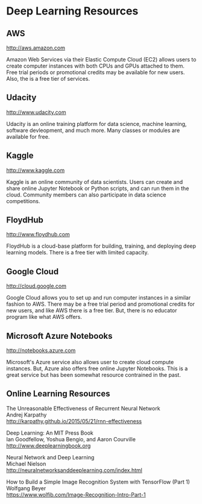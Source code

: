 # Deep Learning Resources

## AWS
http://aws.amazon.com

Amazon Web Services via their Elastic Compute Cloud (EC2) allows users to create computer instances with both CPUs and GPUs attached to them. Free trial periods or promotional credits may be available for new users. Also, the is a free tier of services.

## Udacity
http://www.udacity.com

Udacity is an online training platform for data science, machine learning, software devleopment, and much more. Many classes or modules are available for free. 

## Kaggle
http://www.kaggle.com

Kaggle is an online community of data scientists. Users can create and share online Jupyter Notebook or Python scripts, and can run them in the cloud. Community members can also participate in data science competitions.

## FloydHub
http://www.floydhub.com

FloydHub is a cloud-base platform for building, training, and deploying deep learning models. There is a free tier with limited capacity.

## Google Cloud
http://cloud.google.com

Google Cloud allows you to set up and run computer instances in a similar fashion to AWS. There may be a free trial period and promotional credits for new users, and like AWS there is a free tier. But, there is no educator program like what AWS offers. 

## Microsoft Azure Notebooks

http://notebooks.azure.com

Microsoft's Azure service also allows user to create cloud compute instances. But, Azure also offers free online Jupyter Notebooks. This is a great service but has been somewhat resource contrained in the past. 

## Online Learning Resources

The Unreasonable Effectiveness of Recurrent Neural Network<br>
Andrej Karpathy<br>
http://karpathy.github.io/2015/05/21/rnn-effectiveness

Deep Learning: An MIT Press Book<br>
Ian Goodfellow, Yoshua Bengio, and Aaron Courville<br>
http://www.deeplearningbook.org

Neural Network and Deep Learning<br>
Michael Nielson<br>
http://neuralnetworksanddeeplearning.com/index.html

How to Build a Simple Image Recognition System with TensorFlow (Part 1)<br>
Wolfgang Beyer<br>
https://www.wolfib.com/Image-Recognition-Intro-Part-1
